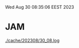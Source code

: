 Wed Aug 30 08:35:06 EEST 2023
# JAM
<a href='./cache/202308/30_08.log'>./cache/202308/30_08.log</a>

